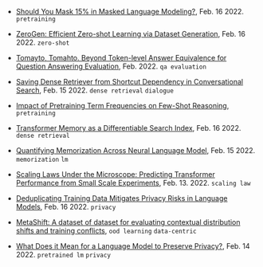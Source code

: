 
- [Should You Mask 15% in Masked Language Modeling?](https://arxiv.org/abs/2202.08005), Feb. 16 2022. `pretraining`
- [ZeroGen: Efficient Zero-shot Learning via Dataset Generation](https://arxiv.org/abs/2202.07922), Feb. 16 2022. `zero-shot`
- [Tomayto, Tomahto. Beyond Token-level Answer Equivalence for Question Answering Evaluation](https://arxiv.org/pdf/2202.07654.pdf), Feb. 2022. `qa evaluation`
- [Saving Dense Retriever from Shortcut Dependency in Conversational Search](https://arxiv.org/pdf/2202.07280.pdf), Feb. 15 2022. `dense retrieval` `dialogue`
- [Impact of Pretraining Term Frequencies on Few-Shot Reasoning](https://arxiv.org/abs/2202.07206), `pretraining`
- [Transformer Memory as a Differentiable Search Index](https://arxiv.org/pdf/2202.06991.pdf), Feb. 16 2022. `dense retrieval`
- [Quantifying Memorization Across Neural Language Model](https://arxiv.org/pdf/2202.07646.pdf), Feb. 15 2022. `memorization` `lm`
- [Scaling Laws Under the Microscope: Predicting Transformer Performance from Small Scale Experiments](https://arxiv.org/pdf/2202.06387.pdf), Feb. 13. 2022.  `scaling law`
- [Deduplicating Training Data Mitigates Privacy Risks in Language Models](https://arxiv.org/pdf/2202.06539.pdf), Feb. 16 2022. `privacy`
- [MetaShift: A dataset of dataset for evaluating contextual distribution shifts and training conflicts](https://arxiv.org/pdf/2202.06523.pdf), `ood learning` `data-centric`

- [What Does it Mean for a Language Model to Preserve Privacy?](https://arxiv.org/pdf/2202.05520.pdf), Feb. 14 2022. `pretrained lm` `privacy`
